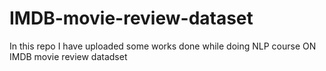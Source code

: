 # IMDB-movie-review-dataset

In this  repo I have uploaded some works done while doing NLP course ON IMDB movie review  datadset
